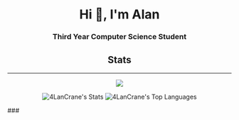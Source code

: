<h1 align="center">Hi 👋, I'm Alan</h1>
<h3 align="center">Third Year Computer Science Student</h3>




<div align="center">
  <h2>Stats</h2>


---
[![](https://visitcount.itsvg.in/api?id=4LanCrane&icon=0&color=8)](https://visitcount.itsvg.in)

![4LanCrane's Stats](https://github-readme-stats.vercel.app/api?username=4LanCrane&theme=dark&show_icons=true&hide_border=false&count_private=true)
![4LanCrane's Top Languages](https://github-readme-stats.vercel.app/api/top-langs/?username=4LanCrane&theme=dark&show_icons=true&hide_border=false&layout=compact)



</div>
###
